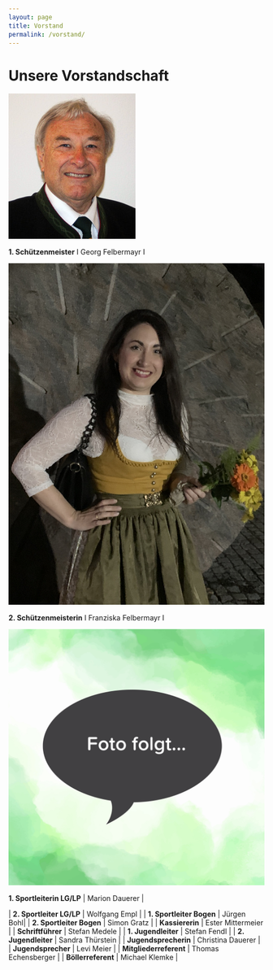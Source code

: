 ```yaml
---
layout: page
title: Vorstand
permalink: /vorstand/
---
```

# Unsere Vorstandschaft

![](/images/uploads/img_6593.jpeg)

**1. Schützenmeister** I Georg Felbermayr I

![](/images/uploads/img_9850.jpeg)

**2. Schützenmeisterin** I Franziska Felbermayr I

![](/images/uploads/img_6399.png)

**1. Sportleiterin LG/LP** | Marion Dauerer |

\| **2. Sportleiter LG/LP** | Wolfgang Empl |
| **1. Sportleiter Bogen** | Jürgen Bohl|
| **2. Sportleiter Bogen** | Simon Gratz |
| **Kassiererin** | Ester Mittermeier |
| **Schriftführer** | Stefan Medele |
| **1. Jugendleiter** | Stefan Fendl |
| **2. Jugendleiter** | Sandra Thürstein |
| **Jugendsprecherin** | Christina Dauerer |
| **Jugendsprecher** | Levi Meier |
| **Mitgliederreferent** | Thomas Echensberger |
| **Böllerreferent** | Michael Klemke |